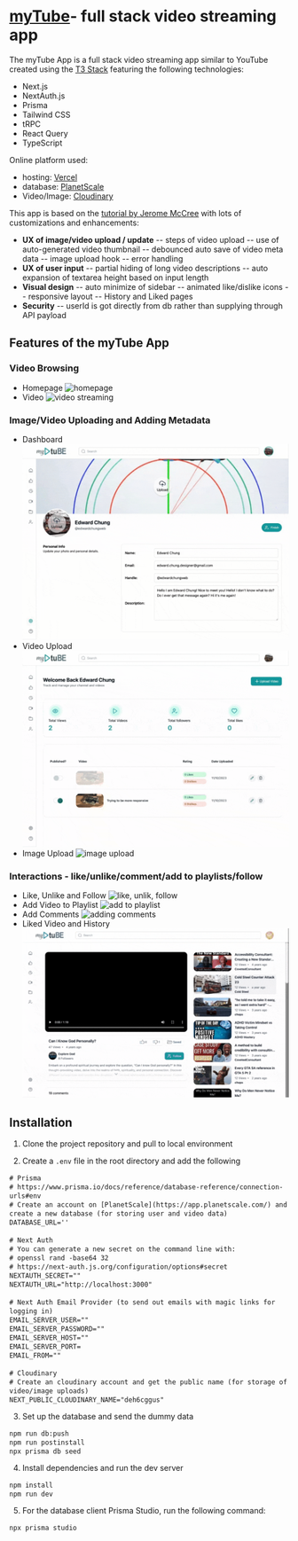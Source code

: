 # [myTube](https://mytubeuk.vercel.app/)- full stack video streaming app

The myTube App is a full stack video streaming app similar to YouTube created using the [T3 Stack](https://create.t3.gg/) featuring the following technologies:

- Next.js
- NextAuth.js
- Prisma
- Tailwind CSS
- tRPC
- React Query
- TypeScript

Online platform used:

- hosting: [Vercel](https://vercel.com/)
- database: [PlanetScale](https://app.planetscale.com/)
- Video/Image: [Cloudinary](https://cloudinary.com/)

This app is based on the [tutorial by Jerome McCree](https://www.vidchill.org/) with lots of customizations and enhancements:
 - **UX of image/video upload / update**
   -- steps of video upload
   -- use of auto-generated video thumbnail
   -- debounced auto save of video meta data
   -- image upload hook
   -- error handling
 - **UX of user input**
   -- partial hiding of long video descriptions
   -- auto expansion of textarea height based on input length
 - **Visual design**
   -- auto minimize of sidebar
   -- animated like/dislike icons
   -- responsive layout
   -- History and Liked pages
 - **Security**
   -- userId is got directly from db rather than supplying through API payload    

## Features of the myTube App

### Video Browsing
- Homepage
![homepage](https://github.com/edward-designer/edward-designer.github.io/blob/main/images/c-home.gif)
- Video
![video streaming](https://github.com/edward-designer/edward-designer.github.io/blob/main/images/c-video.gif)

### Image/Video Uploading and Adding Metadata
- Dashboard
![dashboard](https://github.com/edward-designer/edward-designer.github.io/blob/main/images/c-dashboard.gif)
- Video Upload
![video upload](https://github.com/edward-designer/edward-designer.github.io/blob/main/images/c-uploadVideo.gif)
- Image Upload
![image upload](https://github.com/edward-designer/edward-designer.github.io/blob/main/images/c-uploadImage.gif)

### Interactions - like/unlike/comment/add to playlists/follow
- Like, Unlike and Follow
![like, unlik, follow](https://github.com/edward-designer/edward-designer.github.io/blob/main/images/c-like.gif)
- Add Video to Playlist
![add to playlist](https://github.com/edward-designer/edward-designer.github.io/blob/main/images/c-playlist.gif)
- Add Comments
![adding comments](https://github.com/edward-designer/edward-designer.github.io/blob/main/images/c-comment.gif)
- Liked Video and History
![likes and history](https://github.com/edward-designer/edward-designer.github.io/blob/main/images/c-history.gif)

## Installation

1. Clone the project repository and pull to local environment

2. Create a `.env` file in the root directory and add the following

```
# Prisma
# https://www.prisma.io/docs/reference/database-reference/connection-urls#env
# Create an account on [PlanetScale](https://app.planetscale.com/) and create a new database (for storing user and video data)
DATABASE_URL=''

# Next Auth
# You can generate a new secret on the command line with:
# openssl rand -base64 32
# https://next-auth.js.org/configuration/options#secret
NEXTAUTH_SECRET=""
NEXTAUTH_URL="http://localhost:3000"

# Next Auth Email Provider (to send out emails with magic links for logging in)
EMAIL_SERVER_USER=""
EMAIL_SERVER_PASSWORD=""
EMAIL_SERVER_HOST=""
EMAIL_SERVER_PORT=
EMAIL_FROM=""

# Cloudinary
# Create an cloudinary account and get the public name (for storage of video/image uploads)
NEXT_PUBLIC_CLOUDINARY_NAME="deh6cggus"

```

3. Set up the database and send the dummy data

```
npm run db:push
npm run postinstall
npx prisma db seed

```

4. Install dependencies and run the dev server

```
npm install
npm run dev

```

5. For the database client Prisma Studio, run the following command:

```
npx prisma studio
```
